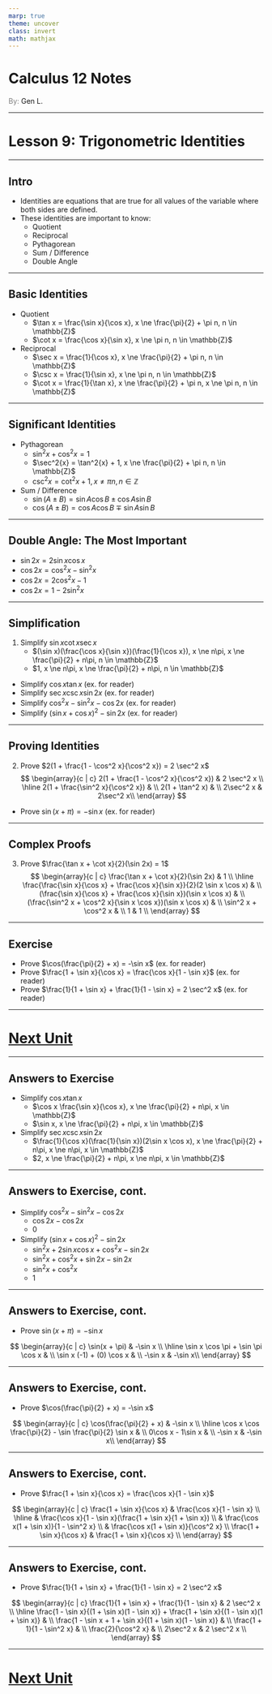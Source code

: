 ```yaml
---
marp: true
theme: uncover
class: invert
math: mathjax
---
```


# <!--fit--> Calculus 12 Notes
<span style="color:grey">By:</span> Gen L.

<!--_footer: In partnership with Hyperion University, 2025-->

---

# Lesson 9: Trigonometric Identities

---

<!--paginate: true-->

## Intro

* Identities are equations that are true for all values of the variable where both sides are defined.
* These identities are important to know:
    * Quotient
    * Reciprocal
    * Pythagorean
    * Sum / Difference
    * Double Angle

---

## Basic Identities

* Quotient
    * $\tan x = \frac{\sin x}{\cos x}, x \ne \frac{\pi}{2} + \pi n, n \in \mathbb{Z}$
    * $\cot x = \frac{\cos x}{\sin x}, x \ne \pi n, n \in \mathbb{Z}$
* Reciprocal
    * $\sec x = \frac{1}{\cos x}, x \ne \frac{\pi}{2} + \pi n, n \in \mathbb{Z}$
    * $\csc x = \frac{1}{\sin x}, x \ne \pi n, n \in \mathbb{Z}$
    * $\cot x = \frac{1}{\tan x}, x \ne \frac{\pi}{2} + \pi n, x \ne \pi n, n \in \mathbb{Z}$

---

## Significant Identities

* Pythagorean
    * $\sin^2{x} + \cos^2{x} = 1$
    * $\sec^2{x} = \tan^2{x} + 1,  x \ne \frac{\pi}{2} + \pi n, n \in \mathbb{Z}$
    * $\csc^2{x} = \cot^2{x} + 1, x \ne \pi n, n \in \mathbb{Z}$
* Sum / Difference
    * $\sin(A \pm B) = \sin A \cos B \pm \cos A \sin B$
    * $\cos(A \pm B) = \cos A \cos B \mp \sin A \sin B$

---

## Double Angle: The Most Important

* $\sin 2x = 2\sin x \cos x$
* $\cos 2x = \cos^2{x} - \sin^2 x$
* $\cos 2x = 2 \cos^2{x} - 1$
* $\cos 2x = 1 - 2 \sin^2 x$

---

## Simplification

1. Simplify $\sin x \cot x \sec x$
    * $(\sin x)(\frac{\cos x}{\sin x})(\frac{1}{\cos x}), x \ne n\pi, x \ne \frac{\pi}{2} + n\pi, n \in \mathbb{Z}$
    * $1, x \ne n\pi, x \ne \frac{\pi}{2} + n\pi, n \in \mathbb{Z}$

* Simplify $\cos x \tan x$ (ex. for reader)
* Simplify $\sec x \csc x \sin 2x$ (ex. for reader)
* Simplify $\cos^2 x - \sin^2 x - \cos 2x$ (ex. for reader)
* Simplify $(\sin x + \cos x)^2 - \sin 2x$ (ex. for reader)

---

## Proving Identities

2. Prove $2(1 + \frac{1 - \cos^2 x}{\cos^2 x}) = 2 \sec^2 x$
$$
    \begin{array}{c | c}
        2(1 + \frac{1 - \cos^2 x}{\cos^2 x}) & 2 \sec^2 x \\
        \hline
        2(1 + \frac{\sin^2 x}{\cos^2 x}) & \\
        2(1 + \tan^2 x) & \\
        2\sec^2 x & 2\sec^2 x\\
    \end{array}
$$

* Prove $\sin(x + \pi) = -\sin x$ (ex. for reader)

---

## Complex Proofs

3. Prove $\frac{\tan x + \cot x}{2}(\sin 2x) = 1$
$$
    \begin{array}{c | c}
        \frac{\tan x + \cot x}{2}(\sin 2x) & 1 \\
        \hline
        \frac{\frac{\sin x}{\cos x} + \frac{\cos x}{\sin x}}{2}(2 \sin x \cos x) & \\
        (\frac{\sin x}{\cos x} + \frac{\cos x}{\sin x})(\sin x \cos x) & \\
        (\frac{\sin^2 x + \cos^2 x}{\sin x \cos x})(\sin x \cos x) & \\
        \sin^2 x + \cos^2 x & \\
        1 & 1 \\
    \end{array}
$$

---

## Exercise

* Prove $\cos(\frac{\pi}{2} + x) = -\sin x$ (ex. for reader)
* Prove $\frac{1 + \sin x}{\cos x} = \frac{\cos x}{1 - \sin x}$ (ex. for reader)
* Prove $\frac{1}{1 + \sin x} + \frac{1}{1 - \sin x} = 2 \sec^2 x$ (ex. for reader)

---

# [Next Unit](../Limits/Lesson%201)

<!--_footer: Next page for exercise answers! -->

---

## Answers to Exercise

* Simplify $\cos x \tan x$
    * $\cos x \frac{\sin x}{\cos x}, x \ne \frac{\pi}{2} + n\pi, x \in \mathbb{Z}$
    * $\sin x, x \ne \frac{\pi}{2} + n\pi, x \in \mathbb{Z}$
* Simplify $\sec x \csc x \sin 2x$
    * $\frac{1}{\cos x}(\frac{1}{\sin x})(2\sin x \cos x), x \ne \frac{\pi}{2} + n\pi, x \ne n\pi, x \in \mathbb{Z}$
    * $2, x \ne \frac{\pi}{2} + n\pi, x \ne n\pi, x \in \mathbb{Z}$

---

## Answers to Exercise, cont.

* Simplify $\cos^2 x - \sin^2 x - \cos 2x$
    * $\cos 2x - \cos 2x$
    * $0$
* Simplify $(\sin x + \cos x)^2 - \sin 2x$
    * $\sin^2 x + 2\sin x \cos x + \cos^2 x - \sin 2x$
    * $\sin^2 x + \cos^2 x + \sin 2x - \sin 2x$
    * $\sin^2 x + \cos^2 x$
    * $1$

---

## Answers to Exercise, cont.

* Prove $\sin(x + \pi) = -\sin x$

$$
    \begin{array}{c | c}
        \sin(x + \pi) & -\sin x \\
        \hline
        \sin x \cos \pi + \sin \pi \cos x & \\
        \sin x (-1) + (0) \cos x & \\
        -\sin x & -\sin x\\
    \end{array}
$$

---

## Answers to Exercise, cont.

* Prove $\cos(\frac{\pi}{2} + x) = -\sin x$

$$
    \begin{array}{c | c}
        \cos(\frac{\pi}{2} + x) & -\sin x \\
        \hline
        \cos x \cos \frac{\pi}{2} - \sin \frac{\pi}{2} \sin x & \\
        0\cos x - 1\sin x & \\
        -\sin x & -\sin x\\
    \end{array}
$$

---

## Answers to Exercise, cont.

* Prove $\frac{1 + \sin x}{\cos x} = \frac{\cos x}{1 - \sin x}$

$$
    \begin{array}{c | c}
        \frac{1 + \sin x}{\cos x} & \frac{\cos x}{1 - \sin x} \\
        \hline
        & \frac{\cos x}{1 - \sin x}(\frac{1 + \sin x}{1 + \sin x}) \\
        & \frac{\cos x(1 + \sin x)}{1 - \sin^2 x} \\
        & \frac{\cos x(1 + \sin x)}{\cos^2 x} \\
        \frac{1 + \sin x}{\cos x} & \frac{1 + \sin x}{\cos x} \\
    \end{array}
$$

---

## Answers to Exercise, cont.

* Prove $\frac{1}{1 + \sin x} + \frac{1}{1 - \sin x} = 2 \sec^2 x$

$$
    \begin{array}{c | c}
        \frac{1}{1 + \sin x} + \frac{1}{1 - \sin x} & 2 \sec^2 x \\
        \hline
        \frac{1 - \sin x}{(1 + \sin x)(1 - \sin x)} + \frac{1 + \sin x}{(1 - \sin x)(1 + \sin x)} & \\
        \frac{1 - \sin x + 1 + \sin x}{(1 + \sin x)(1 - \sin x)} & \\
        \frac{1 + 1}{1 - \sin^2 x} & \\
        \frac{2}{\cos^2 x} & \\
        2\sec^2 x & 2 \sec^2 x \\
    \end{array}
$$

---

# [Next Unit](../Limits/Lesson%201)
